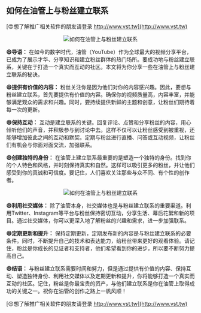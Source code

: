 ## **如何在油管上与粉丝建立联系**

[😍想了解推广相关软件的朋友请登录 http://www.vst.tw](http://www.vst.tw)

 <center><img src="https://vst.tw/MP4/tuiguang/png/0.png" alt="如何在油管上与粉丝建立联系"></center>

**😄导语：**
在如今的数字时代，油管（YouTube）作为全球最大的视频分享平台，已成为了展示才华、分享知识和建立粉丝群体的热门场所。要成功地与粉丝建立联系，关键在于打造一个真实而互动的社区。本文将为你分享一些在油管上与粉丝建立联系的秘诀。

**😄提供有价值的内容：**
粉丝关注你是因为他们对你的内容感兴趣。因此，要想与粉丝建立联系，首先要提供有价值的内容。确保你的视频质量高，内容丰富，并能够满足观众的需求和兴趣。同时，要持续提供新鲜的主题和创意，让粉丝们期待着每一次的更新。

**😄保持互动：**
互动是建立联系的关键。回复评论、点赞和分享粉丝的内容，用心倾听他们的声音，并积极参与到讨论中去。这样不仅可以让粉丝感受到被重视，还能够增加彼此之间的互动和默契。定期与粉丝进行直播、问答或互动视频，让粉丝们有机会与你面对面交流，加强联系。

**😄创建独特的身份：**
在油管上建立联系最重要的是塑造一个独特的身份。找到你的个人特色和风格，并时刻保持真实和自然。这样可以吸引更多的粉丝，并让他们感受到你的真诚和可信度。要记住，人们喜欢关注那些与众不同、有个性的创作者。

 <center><img src="https://vst.tw/MP4/tuiguang/png/2.png" alt="如何在油管上与粉丝建立联系"></center>

**😄利用社交媒体：**
除了油管本身，社交媒体也是与粉丝建立联系的重要渠道。利用Twitter、Instagram等平台与粉丝保持密切互动，分享生活、幕后花絮和新的项目。通过社交媒体，你可以更深入地了解粉丝的兴趣和需求，进一步加强联系。

**😄定期更新和提升：**
保持定期更新，定期发布新的内容是与粉丝建立联系的必要条件。同时，不断提升自己的技术和表达能力，给粉丝带来更好的观看体验。请记住，粉丝是你成长的见证者和支持者，他们希望看到你的进步，所以要不断努力提高自己。

**😄结语：**
与粉丝建立联系需要时间和努力，但是通过提供有价值的内容、保持互动、塑造独特身份、利用社交媒体以及定期更新和提升，你将能够打造一个真实而互动的社区。记住，粉丝是你最宝贵的资产，与他们建立联系是你在油管上取得成功的关键之一。祝你在油管的创作之路上一帆风顺！

[😍想了解推广相关软件的朋友请登录 http://www.vst.tw](http://www.vst.tw)



